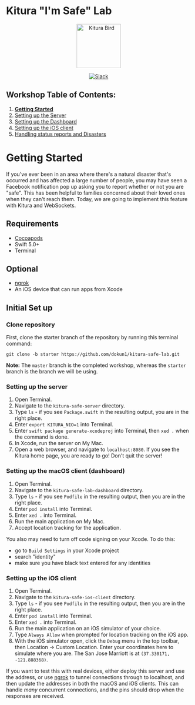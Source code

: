 # Kitura "I'm Safe" Lab

<p align="center">
<img src="https://www.ibm.com/cloud-computing/bluemix/sites/default/files/assets/page/catalog-swift.svg" width="120" alt="Kitura Bird">
</p>

<p align="center">
<a href= "http://swift-at-ibm-slack.mybluemix.net/">
    <img src="http://swift-at-ibm-slack.mybluemix.net/badge.svg"  alt="Slack">
</a>
</p>

## Workshop Table of Contents:

1. **[Getting Started](https://github.com/dokun1/kitua-safe-lab/blob/master/GettingStarted.md)**
2. [Setting up the Server](https://github.com/dokun1/kitua-safe-lab/blob/master/ServerSetup.md)
3. [Setting up the Dashboard](https://github.com/dokun1/kitua-safe-lab/blob/master/DashboardSetup.md)
4. [Setting up the iOS client](https://github.com/dokun1/kitua-safe-lab/blob/master/iOSSetup.md)
5. [Handling status reports and Disasters](https://github.com/dokun1/kitua-safe-lab/blob/master/StatusReportsAndDisasters.md)

# Getting Started

If you've ever been in an area where there's a natural disaster that's occurred and has affected a large number of people, you may have seen a Facebook notification pop up asking you to report whether or not you are "safe". This has been helpful to families concerned about their loved ones when they can't reach them. Today, we are going to implement this feature with Kitura and WebSockets.

## Requirements

- [Cocoapods](https://cocoapods.org)
- Swift 5.0+
- Terminal

## Optional

- [ngrok](https://ngrok.com/)
- An iOS device that can run apps from Xcode

## Initial Set up

### Clone repository

First, clone the starter branch of the repository by running this terminal command:
```
git clone -b starter https://github.com/dokun1/kitura-safe-lab.git
```

**Note:** The `master` branch is the completed workshop, whereas the `starter` branch is the branch we will be using.

### Setting up the server

1. Open Terminal.
2. Navigate to the `kitura-safe-server` directory.
3. Type `ls` - if you see `Package.swift` in the resulting output, you are in the right place.
4. Enter `export KITURA_NIO=1` into Terminal.
5. Enter `swift package generate-xcodeproj` into Terminal, then `xed .` when the command is done.
6. In Xcode, run the server on My Mac.
7. Open a web browser, and navigate to `localhost:8080`. If you see the Kitura home page, you are ready to go! Don't quit the server!

### Setting up the macOS client (dashboard)

1. Open Terminal.
2. Navigate to the `kitura-safe-lab-dashboard` directory.
3. Type `ls` - if you see `Podfile` in the resulting output, then you are in the right place.
4. Enter `pod install` into Terminal.
5. Enter `xed .` into Terminal.
6. Run the main application on My Mac.
7. Accept location tracking for the application.

You also may need to turn off code signing on your Xcode. To do this:

- go to `Build Settings` in your Xcode project
- search "identity"
- make sure you have black text entered for any identities

### Setting up the iOS client

1. Open Terminal.
2. Navigate to the `kitura-safe-ios-client` directory.
3. Type `ls` - if you see `Podfile` in the resulting output, then you are in the right place.
4. Enter `pod install` into Terminal.
5. Enter `xed .` into Terminal.
6. Run the main application on an iOS simulator of your choice.
7. Type `Always Allow` when prompted for location tracking on the iOS app.
8. With the iOS simulator open, click the `Debug` menu in the top toolbar, then Location -> Custom Location. Enter your coordinates here to simulate where you are. The San Jose Marriott is at `(37.330171, -121.888368)`.

If you want to test this with real devices, either deploy this server and use the address, or use [ngrok](https://ngrok.com) to tunnel connections through to localhost, and then update the addresses in both the macOS and iOS clients. This can handle *many* concurrent connections, and the pins should drop when the responses are received.
